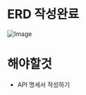 # ERD 작성완료

![Image](https://github.com/user-attachments/assets/8aa3f295-0b38-470f-a854-782f1061a063)

# 해야할것
- API 명세서 작성하기